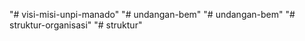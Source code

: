 "# visi-misi-unpi-manado" 
"# undangan-bem" 
"# undangan-bem" 
"# struktur-organisasi" 
"# struktur"  
